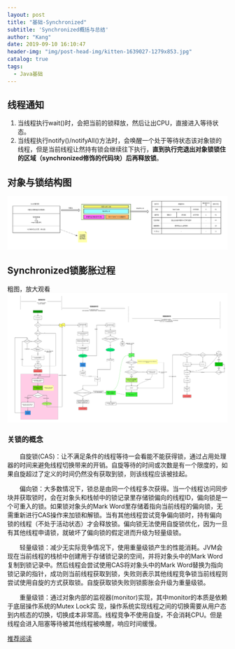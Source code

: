 ```yaml
---
layout: post
title: "基础-Synchronized"
subtitle: 'Synchronized概括与总结'
author: "Kang"
date: 2019-09-10 16:10:47
header-img: "img/post-head-img/kitten-1639027-1279x853.jpg"
catalog: true
tags:
  - Java基础
---
```

## 线程通知
1. 当线程执行wait()时，会把当前的锁释放，然后让出CPU，直接进入等待状态。
2. 当线程执行notify()/notifyAll()方法时，会唤醒一个处于等待状态该对象锁的线程，但是当前线程让然持有锁会继续往下执行，**直到执行完退出对象锁锁住的区域（synchronized修饰的代码块）后再释放锁**。

## 对象与锁结构图
![对象内存结构](https://raw.githubusercontent.com/kangzhihu/images/master/%E5%9F%BA%E7%A1%80-Java%E5%AF%B9%E8%B1%A1%E5%86%85%E5%AD%98%E7%BB%93%E6%9E%84.png)

## Synchronized锁膨胀过程
粗图，放大观看  
![锁膨胀过程](https://raw.githubusercontent.com/kangzhihu/images/master/%E5%9F%BA%E7%A1%80-synchronized%E9%94%81%E8%86%A8%E8%83%80%E8%BF%87%E7%A8%8B.png)  

### 关锁的概念

&emsp;&emsp;自旋锁(CAS)：让不满足条件的线程等待一会看能不能获得锁，通过占用处理器的时间来避免线程切换带来的开销。自旋等待的时间或次数是有一个限度的，如果自旋超过了定义的时间仍然没有获取到锁，则该线程应该被挂起。  

&emsp;&emsp;偏向锁：大多数情况下，锁总是由同一个线程多次获得。当一个线程访问同步块并获取锁时，会在对象头和栈帧中的锁记录里存储锁偏向的线程ID，偏向锁是一个可重入的锁。如果锁对象头的Mark Word里存储着指向当前线程的偏向锁，无需重新进行CAS操作来加锁和解锁。当有其他线程尝试竞争偏向锁时，持有偏向锁的线程（不处于活动状态）才会释放锁。偏向锁无法使用自旋锁优化，因为一旦有其他线程申请锁，就破坏了偏向锁的假定进而升级为轻量级锁。   

&emsp;&emsp;轻量级锁：减少无实际竞争情况下，使用重量级锁产生的性能消耗。JVM会现在当前线程的栈桢中创建用于存储锁记录的空间，并将对象头中的Mark Word复制到锁记录中。然后线程会尝试使用CAS将对象头中的Mark Word替换为指向锁记录的指针，成功则当前线程获取到锁，失败则表示其他线程竞争锁当前线程则尝试使用自旋的方式获取锁。自旋获取锁失败则锁膨胀会升级为重量级锁。   

&emsp;&emsp;重量级锁：通过对象内部的监视器(monitor)实现，其中monitor的本质是依赖于底层操作系统的Mutex Lock实 现，操作系统实现线程之间的切换需要从用户态到内核态的切换，切换成本非常高。线程竞争不使用自旋，不会消耗CPU。但是线程会进入阻塞等待被其他线程被唤醒，响应时间缓慢。     


[推荐阅读](https://blog.csdn.net/baidu_38083619/article/details/82527461)
